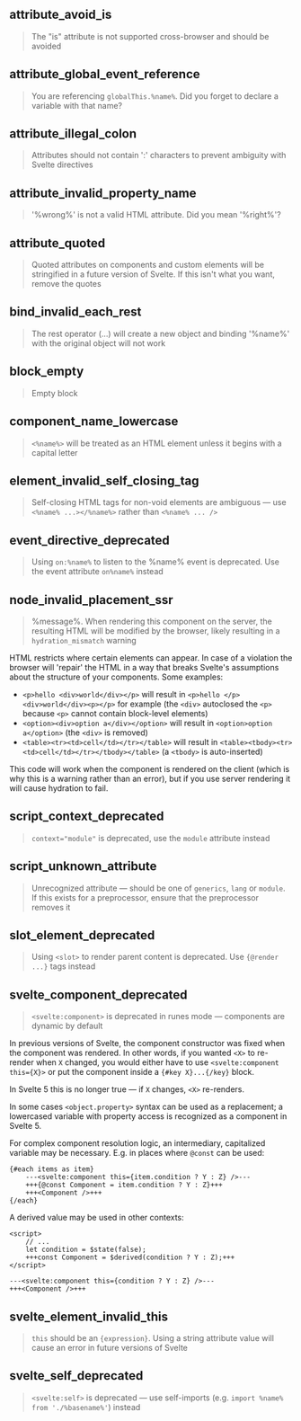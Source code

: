 ## attribute_avoid_is

> The "is" attribute is not supported cross-browser and should be avoided

## attribute_global_event_reference

> You are referencing `globalThis.%name%`. Did you forget to declare a variable with that name?

## attribute_illegal_colon

> Attributes should not contain ':' characters to prevent ambiguity with Svelte directives

## attribute_invalid_property_name

> '%wrong%' is not a valid HTML attribute. Did you mean '%right%'?

## attribute_quoted

> Quoted attributes on components and custom elements will be stringified in a future version of Svelte. If this isn't what you want, remove the quotes

## bind_invalid_each_rest

> The rest operator (...) will create a new object and binding '%name%' with the original object will not work

## block_empty

> Empty block

## component_name_lowercase

> `<%name%>` will be treated as an HTML element unless it begins with a capital letter

## element_invalid_self_closing_tag

> Self-closing HTML tags for non-void elements are ambiguous — use `<%name% ...></%name%>` rather than `<%name% ... />`

## event_directive_deprecated

> Using `on:%name%` to listen to the %name% event is deprecated. Use the event attribute `on%name%` instead

## node_invalid_placement_ssr

> %message%. When rendering this component on the server, the resulting HTML will be modified by the browser, likely resulting in a `hydration_mismatch` warning

HTML restricts where certain elements can appear. In case of a violation the browser will 'repair' the HTML in a way that breaks Svelte's assumptions about the structure of your components. Some examples:

- `<p>hello <div>world</div></p>` will result in `<p>hello </p><div>world</div><p></p>` for example (the `<div>` autoclosed the `<p>` because `<p>` cannot contain block-level elements)
- `<option><div>option a</div></option>` will result in `<option>option a</option>` (the `<div>` is removed)
- `<table><tr><td>cell</td></tr></table>` will result in `<table><tbody><tr><td>cell</td></tr></tbody></table>` (a `<tbody>` is auto-inserted)

This code will work when the component is rendered on the client (which is why this is a warning rather than an error), but if you use server rendering it will cause hydration to fail.

## script_context_deprecated

> `context="module"` is deprecated, use the `module` attribute instead

## script_unknown_attribute

> Unrecognized attribute — should be one of `generics`, `lang` or `module`. If this exists for a preprocessor, ensure that the preprocessor removes it

## slot_element_deprecated

> Using `<slot>` to render parent content is deprecated. Use `{@render ...}` tags instead

## svelte_component_deprecated

> `<svelte:component>` is deprecated in runes mode — components are dynamic by default

In previous versions of Svelte, the component constructor was fixed when the component was rendered. In other words, if you wanted `<X>` to re-render when `X` changed, you would either have to use `<svelte:component this={X}>` or put the component inside a `{#key X}...{/key}` block.

In Svelte 5 this is no longer true — if `X` changes, `<X>` re-renders.

In some cases `<object.property>` syntax can be used as a replacement; a lowercased variable with property access is recognized as a component in Svelte 5.

For complex component resolution logic, an intermediary, capitalized variable may be necessary. E.g. in places where `@const` can be used:

<!-- prettier-ignore -->
```svelte
{#each items as item}
	---<svelte:component this={item.condition ? Y : Z} />---
	+++{@const Component = item.condition ? Y : Z}+++
	+++<Component />+++
{/each}
```

A derived value may be used in other contexts:

<!-- prettier-ignore -->
```svelte
<script>
	// ...
	let condition = $state(false);
	+++const Component = $derived(condition ? Y : Z);+++
</script>

---<svelte:component this={condition ? Y : Z} />---
+++<Component />+++
```

## svelte_element_invalid_this

> `this` should be an `{expression}`. Using a string attribute value will cause an error in future versions of Svelte

## svelte_self_deprecated

> `<svelte:self>` is deprecated — use self-imports (e.g. `import %name% from './%basename%'`) instead
